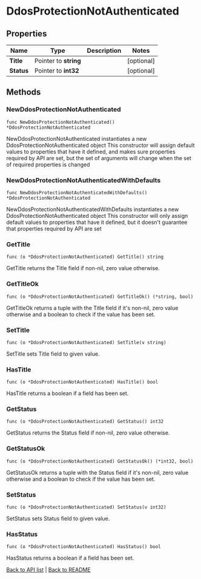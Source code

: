 # DdosProtectionNotAuthenticated

## Properties

Name | Type | Description | Notes
------------ | ------------- | ------------- | -------------
**Title** | Pointer to **string** |  | [optional] 
**Status** | Pointer to **int32** |  | [optional] 

## Methods

### NewDdosProtectionNotAuthenticated

`func NewDdosProtectionNotAuthenticated() *DdosProtectionNotAuthenticated`

NewDdosProtectionNotAuthenticated instantiates a new DdosProtectionNotAuthenticated object
This constructor will assign default values to properties that have it defined,
and makes sure properties required by API are set, but the set of arguments
will change when the set of required properties is changed

### NewDdosProtectionNotAuthenticatedWithDefaults

`func NewDdosProtectionNotAuthenticatedWithDefaults() *DdosProtectionNotAuthenticated`

NewDdosProtectionNotAuthenticatedWithDefaults instantiates a new DdosProtectionNotAuthenticated object
This constructor will only assign default values to properties that have it defined,
but it doesn't guarantee that properties required by API are set

### GetTitle

`func (o *DdosProtectionNotAuthenticated) GetTitle() string`

GetTitle returns the Title field if non-nil, zero value otherwise.

### GetTitleOk

`func (o *DdosProtectionNotAuthenticated) GetTitleOk() (*string, bool)`

GetTitleOk returns a tuple with the Title field if it's non-nil, zero value otherwise
and a boolean to check if the value has been set.

### SetTitle

`func (o *DdosProtectionNotAuthenticated) SetTitle(v string)`

SetTitle sets Title field to given value.

### HasTitle

`func (o *DdosProtectionNotAuthenticated) HasTitle() bool`

HasTitle returns a boolean if a field has been set.

### GetStatus

`func (o *DdosProtectionNotAuthenticated) GetStatus() int32`

GetStatus returns the Status field if non-nil, zero value otherwise.

### GetStatusOk

`func (o *DdosProtectionNotAuthenticated) GetStatusOk() (*int32, bool)`

GetStatusOk returns a tuple with the Status field if it's non-nil, zero value otherwise
and a boolean to check if the value has been set.

### SetStatus

`func (o *DdosProtectionNotAuthenticated) SetStatus(v int32)`

SetStatus sets Status field to given value.

### HasStatus

`func (o *DdosProtectionNotAuthenticated) HasStatus() bool`

HasStatus returns a boolean if a field has been set.


[Back to API list](../README.md#documentation-for-api-endpoints) | [Back to README](../README.md)
